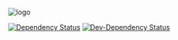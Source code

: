![logo](https://github.com/georgeedwards/generator-ng-fullstack/raw/master/logo.png)

[![Dependency Status](https://img.shields.io/david/Abdizriel/ng-fullstack-dependencies.svg)](https://david-dm.org/Abdizriel/ng-fullstack-dependencies)
[![Dev-Dependency Status](https://img.shields.io/david/dev/Abdizriel/ng-fullstack-dependencies.svg)](https://david-dm.org/Abdizriel/ng-fullstack-dependencies#info=devDependencies)
